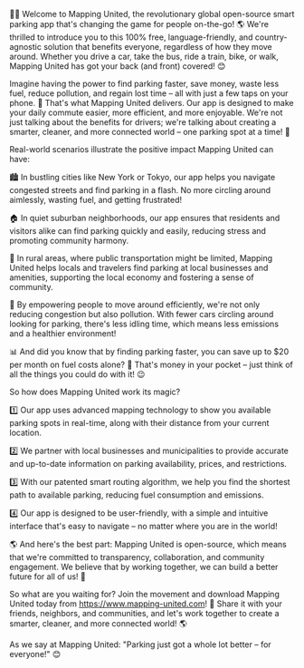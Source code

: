 🚗💨 Welcome to Mapping United, the revolutionary global open-source smart parking app that's changing the game for people on-the-go! 🌎 We're thrilled to introduce you to this 100% free, language-friendly, and country-agnostic solution that benefits everyone, regardless of how they move around. Whether you drive a car, take the bus, ride a train, bike, or walk, Mapping United has got your back (and front) covered! 😊

Imagine having the power to find parking faster, save money, waste less fuel, reduce pollution, and regain lost time – all with just a few taps on your phone. 📱 That's what Mapping United delivers. Our app is designed to make your daily commute easier, more efficient, and more enjoyable. We're not just talking about the benefits for drivers; we're talking about creating a smarter, cleaner, and more connected world – one parking spot at a time! 🌟

Real-world scenarios illustrate the positive impact Mapping United can have:

🏙️ In bustling cities like New York or Tokyo, our app helps you navigate congested streets and find parking in a flash. No more circling around aimlessly, wasting fuel, and getting frustrated!

🏠 In quiet suburban neighborhoods, our app ensures that residents and visitors alike can find parking quickly and easily, reducing stress and promoting community harmony.

🌳 In rural areas, where public transportation might be limited, Mapping United helps locals and travelers find parking at local businesses and amenities, supporting the local economy and fostering a sense of community.

💪 By empowering people to move around efficiently, we're not only reducing congestion but also pollution. With fewer cars circling around looking for parking, there's less idling time, which means less emissions and a healthier environment!

📊 And did you know that by finding parking faster, you can save up to $20 per month on fuel costs alone? 🤑 That's money in your pocket – just think of all the things you could do with it! 😉

So how does Mapping United work its magic?

1️⃣ Our app uses advanced mapping technology to show you available parking spots in real-time, along with their distance from your current location.

2️⃣ We partner with local businesses and municipalities to provide accurate and up-to-date information on parking availability, prices, and restrictions.

3️⃣ With our patented smart routing algorithm, we help you find the shortest path to available parking, reducing fuel consumption and emissions.

4️⃣ Our app is designed to be user-friendly, with a simple and intuitive interface that's easy to navigate – no matter where you are in the world!

🌎 And here's the best part: Mapping United is open-source, which means that we're committed to transparency, collaboration, and community engagement. We believe that by working together, we can build a better future for all of us! 🤝

So what are you waiting for? Join the movement and download Mapping United today from https://www.mapping-united.com! 📲 Share it with your friends, neighbors, and communities, and let's work together to create a smarter, cleaner, and more connected world! 🌎

As we say at Mapping United: "Parking just got a whole lot better – for everyone!" 😊